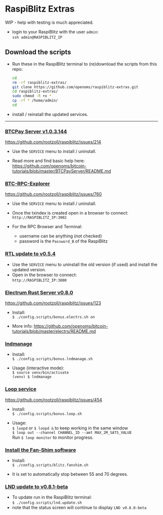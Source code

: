 # RaspiBlitz Extras

WIP - help with testing is much appreciated.  

* login to your RaspiBlitz with the user `admin`:  
    `ssh admin@RASPIBLITZ_IP`

## Download the scripts

* Run these in the RaspiBlitz terminal to (re)download the scripts from this repo: 

    ```bash
    cd
    rm -rf raspiblitz-extras/
    git clone https://github.com/openoms/raspiblitz-extras.git
    cd raspiblitz-extras/
    sudo chmod -R +x *
    cp -rf * /home/admin/
    cd
    ```
*  install / reinstall the updated services.
---

### [BTCPay Server v1.0.3.144](config.scripts/bonus.btcpayserver.sh)
https://github.com/rootzoll/raspiblitz/issues/214

* Use the `SERVICE` menu to install / uninstall.

* Read more and find basic help here:   
https://github.com/openoms/bitcoin-tutorials/blob/master/BTCPayServer/README.md


### [BTC-RPC-Explorer](/config.scripts/bonus.btc-rpc-explorer.sh)
https://github.com/rootzoll/raspiblitz/issues/760
* Use the `SERVICE` menu to install / uninstall.

* Once the txindex is created open in a browser to connect:  
`http://RASPIBLITZ_IP:3002`

* For the RPC Browser and Terminal:
    * username can be anything (not checked)
    * password is the `Password_B` of the RaspiBlitz

### [RTL update to v0.5.4](/config.scripts/bonus.rtl.sh)
* Use the `SERVICE` menu to uninstall the old version (if used) and install the updated version.
* Open in the browser to connect:  
`http://RASPIBLITZ_IP:3000`

### [Electrum Rust Server v0.8.0](/config.scripts/bonus.electrs.sh) 
https://github.com/rootzoll/raspiblitz/issues/123
* Install:  
`$ ./config.scripts/bonus.electrs.sh on`

* More info: https://github.com/openoms/bitcoin-tutorials/blob/master/electrs/README.md    

### [lndmanage](https://github.com/bitromortac/lndmanage)
* Install:  
`$ ./config.scripts/bonus.lndmanage.sh`

* Usage (interactive mode):  
`$ source venv/bin/activate`  
`(venv) $ lndmanage `

### [Loop service](/config.scripts/bonus.loop.sh)  
https://github.com/rootzoll/raspiblitz/issues/454
* Install:  
`$ ./config.scripts/bonus.loop.sh`

* Usage:  
`$ loopd` or `$ loopd &` to keep working in the same window  
`$ loop out --channel CHANNEL_ID --amt MAX_2M_SATS_VALUE`  
Run `$ loop monitor` to monitor progress.

### [Install the Fan-Shim software](/config.scripts/blitz.fanshim.sh)
* Install:  
`$ ./config.scripts/blitz.fanshim.sh`

* It is set to automatically stop between 55 and 70 degrees.

### [LND update to v0.8.1-beta](/config.scripts/lnd.update.sh)
* To update run in the RaspiBlitz terminal:  
   `$ ./config.scripts/lnd.update.sh`
* note that the status screen will continue to display `LND v0.8.0-beta`